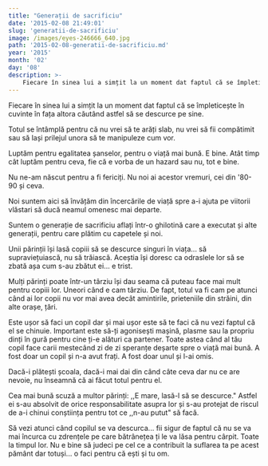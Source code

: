 ```yaml
---
title: "Generații de sacrificiu"
date: '2015-02-08 21:49:01'
slug: 'generatii-de-sacrificiu'
image: /images/eyes-246666_640.jpg
path: '2015-02-08-generatii-de-sacrificiu.md'
year: '2015'
month: '02'
day: '08'
description: >-
    Fiecare în sinea lui a simțit la un moment dat faptul că se împleticește în cuvinte în fața altora căutând astfel să se descurce pe sine.Totul se întâmplă pentru că nu vrei să te arăți slab, nu vrei 
---
```

<div class="kg-card-markdown"><p>Fiecare în sinea lui a simțit la un moment dat faptul că se împleticește în cuvinte în fața altora căutând astfel să se descurce pe sine.</p>
<p>Totul se întâmplă pentru că nu vrei să te arăți slab, nu vrei să fii compătimit sau să lași prilejul unora să te manipuleze cum vor.</p>
<p>Luptăm pentru egalitatea șanselor, pentru o viață mai bună. E bine. Atât timp cât luptăm pentru ceva, fie că e vorba de un hazard sau nu, tot e bine.</p>
<p>Nu ne-am născut pentru a fi fericiți. Nu noi ai acestor vremuri, cei din '80-90 și ceva. </p>
<p>Noi suntem aici să învățăm din încercările de viață spre a-i ajuta pe viitorii vlăstari să ducă neamul omenesc mai departe.</p>
<p>Suntem o generație de sacrificiu aflați într-o ghilotină care a executat și alte generații, pentru care plătim cu capetele și noi.</p>
<p>Unii părinții își lasă copiii să se descurce singuri în viața... să supraviețuiască, nu să trăiască. Aceștia își doresc ca odraslele lor să se zbată așa cum s-au zbătut ei... e trist.</p>
<p>Mulți părinți poate într-un târziu își dau seama că puteau face mai mult pentru copiii lor. Uneori când e cam târziu. De fapt, totul va fi cam pe atunci când ai lor copii nu vor mai avea decât amintirile, prieteniile din străini, din alte orașe, țări.</p>
<p>Este ușor să faci un copil dar și mai ușor este să te faci că nu vezi faptul că el se chinuie. Important este să-ți agonisești mașină, plasme sau la propriu dinți în gură pentru cine ți-e alături ca partener. Toate astea când al tău copil face carii mestecând zi de zi speranțe deșarte spre o viață mai bună. A fost doar un copil și n-a avut frați. A fost doar unul și l-ai omis.</p>
<p>Dacă-i plătești școala, dacă-i mai dai din când câte ceva dar nu ce are nevoie, nu înseamnă că ai făcut totul pentru el.</p>
<p>Cea mai bună scuză a multor părinți: ,,E mare, lasă-l să se descurce." Astfel ei s-au absolvit de orice responsabilitate asupra lor și s-au protejat de riscul de a-i chinui conștiința pentru tot ce ,,n-au putut" să facă.</p>
<p>Să vezi atunci când copilul se va descurca... fii sigur de faptul că nu se va mai încurca cu zdrențele pe care bătrânețea ți le va lăsa pentru cârpit. Toate la timpul lor. Nu e bine să judeci pe cel ce a contribuit la suflarea ta pe acest pământ dar totuși... o faci pentru că ești și tu om. </p>
</div>
    
